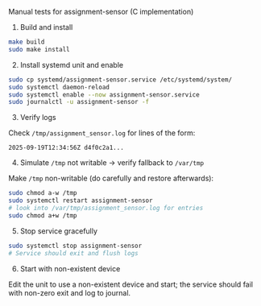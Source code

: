Manual tests for assignment-sensor (C implementation)

1) Build and install

```bash
make build
sudo make install
```

2) Install systemd unit and enable

```bash
sudo cp systemd/assignment-sensor.service /etc/systemd/system/
sudo systemctl daemon-reload
sudo systemctl enable --now assignment-sensor.service
sudo journalctl -u assignment-sensor -f
```

3) Verify logs

Check `/tmp/assignment_sensor.log` for lines of the form:

```
2025-09-19T12:34:56Z d4f0c2a1...
```

4) Simulate `/tmp` not writable -> verify fallback to `/var/tmp`

Make `/tmp` non-writable (do carefully and restore afterwards):

```bash
sudo chmod a-w /tmp
sudo systemctl restart assignment-sensor
# look into /var/tmp/assignment_sensor.log for entries
sudo chmod a+w /tmp
```

5) Stop service gracefully

```bash
sudo systemctl stop assignment-sensor
# Service should exit and flush logs
```

6) Start with non-existent device

Edit the unit to use a non-existent device and start; the service should fail with non-zero exit and log to journal.
